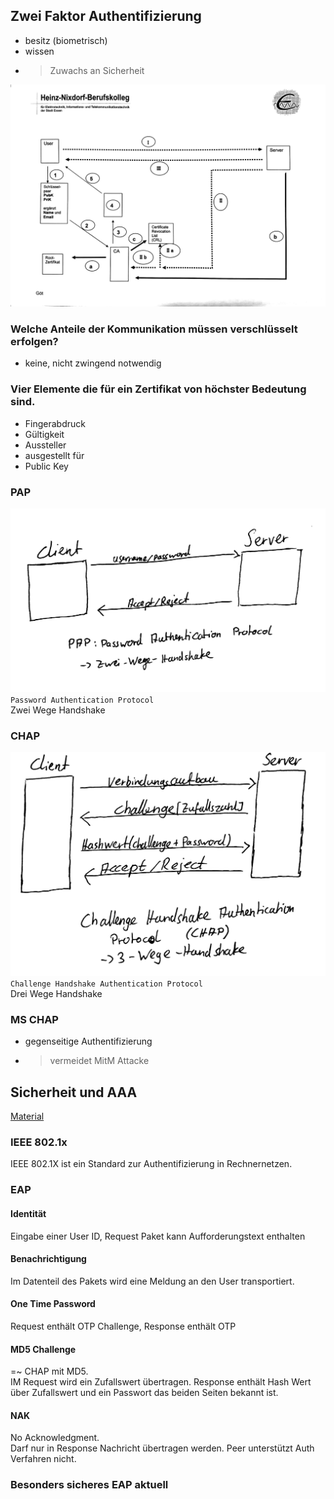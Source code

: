 ## Zwei Faktor Authentifizierung
- besitz (biometrisch)
- wissen
- > Zuwachs an Sicherheit

![](./Material/20180201_Zertaustausch.jpg)
### Welche Anteile der Kommunikation müssen verschlüsselt erfolgen?
- keine, nicht zwingend notwendig

### Vier Elemente die für ein Zertifikat von höchster Bedeutung sind.
- Fingerabdruck
- Gültigkeit
- Aussteller
- ausgestellt für
- Public Key
### PAP
![](./Material/20180201_PAP.jpg) 
`Password Authentication Protocol`  
Zwei Wege Handshake  
### CHAP
![](./Material/20180201_CHAP.jpg)  
`Challenge Handshake Authentication Protocol`  
Drei Wege Handshake  
### MS CHAP
- gegenseitige Authentifizierung
- > vermeidet MitM Attacke

## Sicherheit und AAA
[Material](./Material/20180201_Sicherheit_und_AAA.pdf)

### IEEE 802.1x
IEEE 802.1X ist ein Standard zur Authentifizierung in Rechnernetzen.  

### EAP
#### Identität
Eingabe einer User ID, Request Paket kann Aufforderungstext enthalten
#### Benachrichtigung
Im Datenteil des Pakets wird eine Meldung an den User transportiert.
#### One Time Password
Request enthält OTP Challenge, Response enthält OTP
#### MD5 Challenge
=~ CHAP mit MD5.  
IM Request wird ein Zufallswert übertragen. Response enthält Hash Wert über Zufallswert und ein Passwort das beiden Seiten bekannt ist.
#### NAK
No Acknowledgment.  
Darf nur in Response Nachricht übertragen werden. Peer unterstützt Auth Verfahren nicht.

### Besonders sicheres EAP aktuell

